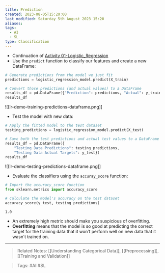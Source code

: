 ```yaml
---
title: Prediction
created: 2023-08-05T15:20:00
last modified: Saturday 5th August 2023 15:20
aliases: 
tags:
  - AI
  - SL
type: Classification
---
```

- Continuation of [Activity 01-Logistic_Regression](file:///C:/Users/JORMIL/Work/AI_MicroBootCamp/mbc-ai/04-Classification/demos/01-Logistic_Regression)
- Use the `predict` function to classify our features and create a new DataFrame:
```python
# Generate predictions from the model we just fit
predictions = logistic_regression_model.predict(X_train)

# Convert those predictions (and actual values) to a DataFrame
results_df = pd.DataFrame({"Prediction": predictions, "Actual": y_train})
results_df
```
![[lr-demo-training-predictions-dataframe.png]]
- Test the model with new data:
```python
# Apply the fitted model to the test dataset
testing_predictions = logistic_regression_model.predict(X_test)

# Save both the test predictions and actual test values to a DataFrame
results_df = pd.DataFrame({
    "Testing Data Predictions": testing_predictions,
    "Testing Data Actual Targets": y_test})
results_df
```
![[lr-demo-testing-predictions-dataframe.png]]
- Evaluate the classifiers using the `accuray_score` function:
```python
# Import the accuracy_score function
from sklearn.metrics import accuracy_score

# Calculate the model's accuracy on the test dataset
accuracy_score(y_test, testing_predictions)
```
```text
1.0
```
- An extremely high metric should make you suspicious of overfitting.
- **Overfitting** means that the model is so good at predicting the correct target for the training data that it won’t perform well on new data that it wasn't trained on.
---
>Related Notes: [[Understanding Categorical Data]], [[Preprocessing]], [[Training and Validation]]

>Tags: #AI #SL 
